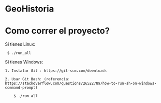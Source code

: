 # GeoHistoria

# Como correr el proyecto?

Si tienes Linux:

	 $ ./run_all

Si tienes Windows:

	1. Instalar Git : https://git-scm.com/downloads
	
	2. Usar Git Bash: (referencia: https://stackoverflow.com/questions/26522789/how-to-run-sh-on-windows-command-prompt)
	
		$ ./run_all
